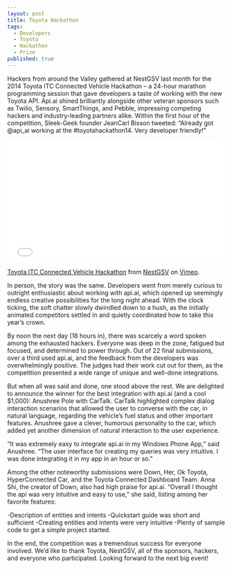 ```yaml
---
layout: post
title: Toyota Hackathon
tags: 
  - Developers
  - Toyota
  - Hackathon
  - Prize
published: true
---
```


Hackers from around the Valley gathered at NestGSV last month for the 2014 Toyota ITC Connected Vehicle Hackathon – a 24-hour marathon programming session that gave developers a taste of working with the new Toyota API. Api.ai shined brilliantly alongside other veteran sponsors such as Twilio, Sensory, SmartThings, and Pebble, impressing competing hackers and industry-leading partners alike. Within the first hour of the competition, Sleek-Geek founder JeanCarl Bisson tweeted: “Already got @api_ai working at the #toyotahackathon14.  Very developer friendly!” 

<iframe src="//player.vimeo.com/video/112318319" width="500" height="281" frameborder="0" align="center" webkitallowfullscreen mozallowfullscreen allowfullscreen></iframe> <p><a href="http://vimeo.com/112318319">Toyota ITC Connected Vehicle Hackathon</a> from <a href="http://vimeo.com/user19873465">NestGSV</a> on <a href="https://vimeo.com">Vimeo</a>.</p>


In person, the story was the same. Developers went from merely curious to outright enthusiastic about working with api.ai, which opened up seemingly endless creative possibilities for the long night ahead. With the clock ticking, the soft chatter slowly dwindled down to a hush, as the initially animated competitors settled in and quietly coordinated how to take this year’s crown.

By noon the next day (18 hours in), there was scarcely a word spoken among the exhausted hackers. Everyone was deep in the zone, fatigued but focused, and determined to power through. Out of 22 final submissions, over a third used api.ai, and the feedback from the developers was overwhelmingly positive. The judges had their work cut out for them, as the competition presented a wide range of unique and well-done integrations.

But when all was said and done, one stood above the rest. We are delighted to announce the winner for the best integration with api.ai (and a cool $1,000): Anushree Pole with CarTalk. CarTalk highlighted complex dialog interaction scenarios that allowed the user to converse with the car, in natural language, regarding the vehicle’s fuel status and other important features. Anushree gave a clever, humorous personality to the car, which added yet another dimension of natural interaction to the user experience. 

“It was extremely easy to integrate api.ai in my Windows Phone App,” said Anushree. “The user interface for creating my queries was very intuitive. I was done integrating it in my app in an hour or so.”

Among the other noteworthy submissions were Down, Her, Ok Toyota, HyperConnected Car, and the Toyota Connected Dashboard Team. Anna Shi, the creator of Down, also had high praise for api.ai. “Overall I thought the api was very intuitive and easy to use,” she said, listing among her favorite features:

-Description of entities and intents
-Quickstart guide was short and sufficient
-Creating entities and intents were very intuitive
-Plenty of sample code to get a simple project started.


In the end, the competition was a tremendous success for everyone involved. We’d like to thank Toyota, NestGSV, all of the sponsors, hackers, and everyone who participated. Looking forward to the next big event!

